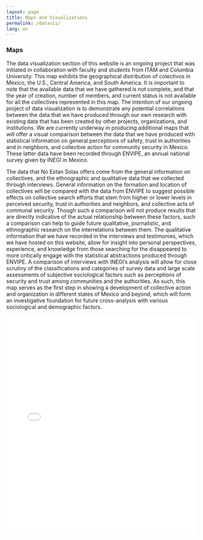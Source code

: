 ```yaml
---
layout: page
title: Maps and Visualizations
permalink: /datavis/
lang: en
---
```


<h3>Maps</h3>

<div class="directorio">
<p class="intro">The data visualization section of this website is an ongoing project that was initiated in collaboration with faculty and students from ITAM and Columbia University. This map exhibits the geographical distribution of colectivos in Mexico, the U.S., Central America, and South America. It is important to note that the available data that we have gathered is not complete, and that the year of creation, number of members, and current status is not available for all the collectives represented in this map. The intention of our ongoing project of data visualization is to demonstrate any potential correlations between the data that we have produced through our own research with existing data that has been created by other projects, organizations, and institutions. We are currently underway in producing additional maps that will offer a visual comparison between the data that we have produced with statistical information on general perceptions of safety, trust in authorities and in neighbors, and collective action for community security in Mexico. These latter data have been recorded through ENVIPE, an annual national survey given by INEGI in Mexico.</p>

<p class="intro">The data that No Estan Solas offers come from the general information on collectives, and the ethnographic and qualitative data that we collected through interviews. General information on the formation and location of collectives will be compared with the data from ENVIPE to suggest possible effects on collective search efforts that stem from higher or lower levels in perceived security, trust in authorities and neighbors, and collective acts of communal security. Though such a comparison will not produce results that are directly indicative of the actual relationship between these factors, such a comparison can help to guide future qualitative, journalistic, and ethnographic research on the interrelations between them. The qualitative information that we have recorded in the interviews and testimonies, which we have hosted on this website, allow for insight into personal perspectives, experience, and knowledge from those searching for the disappeared to more critically engage with the statistical abstractions produced through ENVIPE. A comparison of interviews with INEGI’s analysis will allow for close scrutiny of the classifications and categories of survey data and large scale assessments of subjective sociological factors such as perceptions of security and trust among communities and the authorities. As such, this map serves as the first step in showing a development of collective action and organization in different states of Mexico and beyond, which will form an investigative foundation for future cross-analysis with various sociological and demographic factors.</p>

</div>

<iframe src="../../assets/mapas/mapaColectivos.html" title="Mapa de colectivos" style="width: 100%; height: 580px; border:none;"></iframe>
